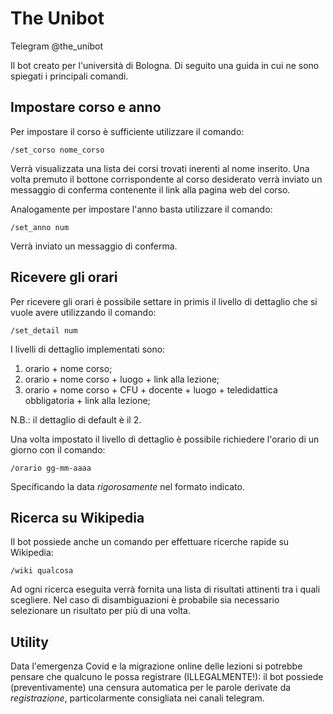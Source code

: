 # The Unibot
Telegram @the_unibot

Il bot creato per l'università di Bologna. Di seguito una guida in cui ne sono spiegati i principali comandi.

## Impostare corso e anno
Per impostare il corso è sufficiente utilizzare il comando:

    /set_corso nome_corso
    
Verrà visualizzata una lista dei corsi trovati inerenti al nome inserito. Una volta premuto il bottone corrispondente al corso desiderato verrà inviato un messaggio di conferma contenente il link alla pagina web del corso.

Analogamente per impostare l'anno basta utilizzare il comando:

    /set_anno num

Verrà inviato un messaggio di conferma.

## Ricevere gli orari
Per ricevere gli orari è possibile settare in primis il livello di dettaglio che si vuole avere utilizzando il comando:

    /set_detail num

I livelli di dettaglio implementati sono:
1) orario + nome corso;
2) orario + nome corso + luogo + link alla lezione;
3) orario + nome corso + CFU + docente + luogo + teledidattica obbligatoria + link alla lezione;

N.B.: il dettaglio di default è il 2.

Una volta impostato il livello di dettaglio è possibile richiedere l'orario di un giorno con il comando:

    /orario gg-mm-aaaa

Specificando la data *rigorosamente* nel formato indicato.

## Ricerca su Wikipedia
Il bot possiede anche un comando per effettuare ricerche rapide su Wikipedia:

    /wiki qualcosa

Ad ogni ricerca eseguita verrà fornita una lista di risultati attinenti tra i quali scegliere. Nel caso di disambiguazioni è probabile sia necessario selezionare un risultato per più di una volta.

## Utility
Data l'emergenza Covid e la migrazione online delle lezioni si potrebbe pensare che qualcuno le possa registrare (ILLEGALMENTE!): il bot possiede (preventivamente) una censura automatica per le parole derivate da *registrazione*, particolarmente consigliata nei canali telegram.